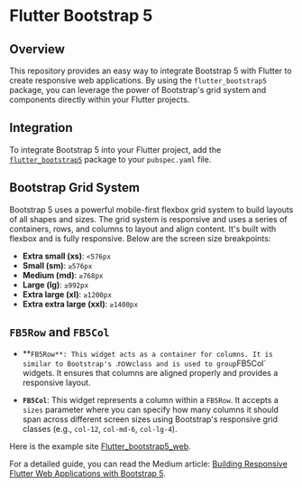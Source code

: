 # Flutter Bootstrap 5

## Overview

This repository provides an easy way to integrate Bootstrap 5 with Flutter to create responsive web applications. By using the `flutter_bootstrap5` package, you can leverage the power of Bootstrap's grid system and components directly within your Flutter projects.

## Integration

To integrate Bootstrap 5 into your Flutter project, add the [`flutter_bootstrap5`](https://pub.dev/packages/flutter_bootstrap5) package to your `pubspec.yaml` file.

## Bootstrap Grid System

Bootstrap 5 uses a powerful mobile-first flexbox grid system to build layouts of all shapes and sizes. The grid system is responsive and uses a series of containers, rows, and columns to layout and align content. It's built with flexbox and is fully responsive. Below are the screen size breakpoints:

- **Extra small (xs)**: `<576px`
- **Small (sm)**: `≥576px`
- **Medium (md)**: `≥768px`
- **Large (lg)**: `≥992px`
- **Extra large (xl)**: `≥1200px`
- **Extra extra large (xxl)**: `≥1400px`

## `FB5Row` and `FB5Col`

- **`FB5Row**: This widget acts as a container for columns. It is similar to Bootstrap's `.row` class and is used to group `FB5Col` widgets. It ensures that columns are aligned properly and provides a responsive layout.

- **`FB5Col`**: This widget represents a column within a `FB5Row`. It accepts a `sizes` parameter where you can specify how many columns it should span across different screen sizes using Bootstrap's responsive grid classes (e.g., `col-12`, `col-md-6`, `col-lg-4`).

Here is the example site [Flutter_bootstrap5_web](https://postboxat18.github.io/Flutter_bootstrap5_web.github.io/).

For a detailed guide, you can read the Medium article: [Building Responsive Flutter Web Applications with Bootstrap 5](https://medium.com/@aravinthc18/building-responsive-flutter-web-applications-with-bootstrap-5-7a6e0e6df17f).
